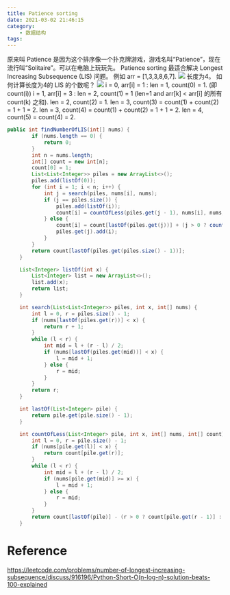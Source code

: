 ```yaml
---
title: Patience sorting
date: 2021-03-02 21:46:15
category:
    - 数据结构
tags:
---
```

原来叫 Patience 是因为这个排序像一个扑克牌游戏，游戏名叫“Patience”，现在流行叫“Solitaire”。可以在电脑上玩玩先。
Patience sorting 最适合解决 Longest Increasing Subsequence (LIS) 问题。
例如 arr = [1,3,3,8,6,7].
![](/blog/2021/03/02/Patience-sorting/1.svg)
长度为4。
如何计算长度为4的 LIS 的个数呢？
![](/blog/2021/03/02/Patience-sorting/2.svg)
i = 0, arr[i] = 1 : len = 1, count(0) = 1. (即count(i))
i = 1, arr[i] = 3 : len = 2, count(1) = 1 (len=1 and arr[k] < arr[i] 的所有count(k) 之和).
len = 2, count(2) = 1.
len = 3, count(3) = count(1) + count(2) = 1 + 1 = 2.
len = 3, count(4) = count(1) + count(2) = 1 + 1 = 2.
len = 4, count(5) = count(4) = 2.

```java
public int findNumberOfLIS(int[] nums) {
        if (nums.length == 0) {
            return 0;
        }
        int n = nums.length;
        int[] count = new int[n];
        count[0] = 1;
        List<List<Integer>> piles = new ArrayList<>();
        piles.add(listOf(0));
        for (int i = 1; i < n; i++) {
            int j = search(piles, nums[i], nums);
            if (j == piles.size()) {
                piles.add(listOf(i));
                count[i] = countOfLess(piles.get(j - 1), nums[i], nums, count);
            } else {
                count[i] = count[lastOf(piles.get(j))] + (j > 0 ? countOfLess(piles.get(j - 1), nums[i], nums, count) : 1);
                piles.get(j).add(i);
            }
        }
        return count[lastOf(piles.get(piles.size() - 1))];
    }

    List<Integer> listOf(int x) {
        List<Integer> list = new ArrayList<>();
        list.add(x);
        return list;
    }

    int search(List<List<Integer>> piles, int x, int[] nums) {
        int l = 0, r = piles.size() - 1;
        if (nums[lastOf(piles.get(r))] < x) {
            return r + 1;
        }
        while (l < r) {
            int mid = l + (r - l) / 2;
            if (nums[lastOf(piles.get(mid))] < x) {
                l = mid + 1;
            } else {
                r = mid;
            }
        }
        return r;
    }

    int lastOf(List<Integer> pile) {
        return pile.get(pile.size() - 1);
    }

    int countOfLess(List<Integer> pile, int x, int[] nums, int[] count) {
        int l = 0, r = pile.size() - 1;
        if (nums[pile.get(l)] < x) {
            return count[pile.get(r)];
        }
        while (l < r) {
            int mid = l + (r - l) / 2;
            if (nums[pile.get(mid)] >= x) {
                l = mid + 1;
            } else {
                r = mid;
            }
        }
        return count[lastOf(pile)] - (r > 0 ? count[pile.get(r - 1)] : 0);
    }
```
# Reference 
https://leetcode.com/problems/number-of-longest-increasing-subsequence/discuss/916196/Python-Short-O(n-log-n)-solution-beats-100-explained